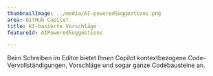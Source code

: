 ```yaml
---
thumbnailImage: ../media/AI-poweredSuggestions.png
area: GitHub Copilot
title: KI-basierte Vorschläge
featureId: AIPoweredSuggestions

---
```



Beim Schreiben im Editor bietet Ihnen Copilot kontextbezogene Code-Vervollständigungen, Vorschläge und sogar ganze Codebausteine an.

